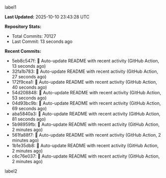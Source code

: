 
label1 
<!-- ACTIVITY_START -->
**Last Updated:** 2025-10-10 23:43:28 UTC

**Repository Stats:**
- Total Commits: 70127
- Last Commit: 13 seconds ago

**Recent Commits:**
- 5eb8c547f: 🤖 Auto-update README with recent activity (GitHub Action, 13 seconds ago)
- 32fa1b783: 🤖 Auto-update README with recent activity (GitHub Action, 27 seconds ago)
- 172f9cea1: 🤖 Auto-update README with recent activity (GitHub Action, 40 seconds ago)
- 54d208848: 🤖 Auto-update README with recent activity (GitHub Action, 53 seconds ago)
- 04d93bc9b: 🤖 Auto-update README with recent activity (GitHub Action, 69 seconds ago)
- aba5840a3: 🤖 Auto-update README with recent activity (GitHub Action, 81 seconds ago)
- 5b98959fb: 🤖 Auto-update README with recent activity (GitHub Action, 2 minutes ago)
- 561fa88f7: 🤖 Auto-update README with recent activity (GitHub Action, 2 minutes ago)
- 1b1e35db8: 🤖 Auto-update README with recent activity (GitHub Action, 2 minutes ago)
- c6c76e037: 🤖 Auto-update README with recent activity (GitHub Action, 2 minutes ago)
<!-- ACTIVITY_END -->

label2
